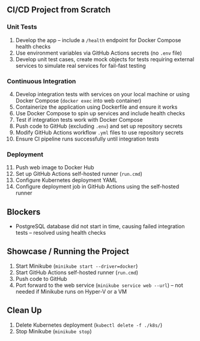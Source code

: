 ## CI/CD Project from Scratch

### Unit Tests
1. Develop the app – include a `/health` endpoint for Docker Compose health checks
2. Use environment variables via GitHub Actions secrets (no `.env` file)
3. Develop unit test cases, create mock objects for tests requiring external services to simulate real services for fail-fast testing

### Continuous Integration
4. Develop integration tests with services on your local machine or using Docker Compose (`docker exec` into web container)
5. Containerize the application using Dockerfile and ensure it works
6. Use Docker Compose to spin up services and include health checks
7. Test if integration tests work with Docker Compose
8. Push code to GitHub (excluding `.env`) and set up repository secrets
9. Modify GitHub Actions workflow `.yml` files to use repository secrets
10. Ensure CI pipeline runs successfully until integration tests

### Deployment
11. Push web image to Docker Hub
12. Set up GitHub Actions self-hosted runner (`run.cmd`)
13. Configure Kubernetes deployment YAML
14. Configure deployment job in GitHub Actions using the self-hosted runner

## Blockers
- PostgreSQL database did not start in time, causing failed integration tests – resolved using health checks

## Showcase / Running the Project
1. Start Minikube (`minikube start --driver=docker`)
2. Start GitHub Actions self-hosted runner (`run.cmd`)
3. Push code to GitHub
4. Port forward to the web service (`minikube service web --url`) – not needed if Minikube runs on Hyper-V or a VM

## Clean Up
1. Delete Kubernetes deployment (`kubectl delete -f ./k8s/`)
2. Stop Minikube (`minikube stop`)